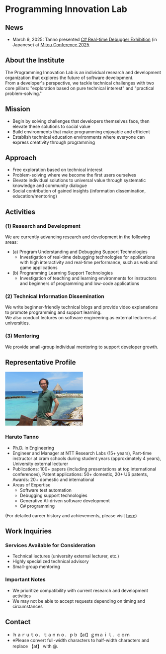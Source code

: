 # Programming Innovation Lab

## News
- March 9, 2025: Tanno presented [C# Real-time Debugger Exhibition](contents/20250309-mitoukaigi/index.md) (in Japanese) at [Mitou Conference 2025](https://www.ipa.go.jp/jinzai/mitou/mitoukaigi/).

## About the Institute

The Programming Innovation Lab is an individual research and development organization that explores the future of software development.\
From a developer's perspective, we tackle technical challenges with two core pillars: "exploration based on pure technical interest" and "practical problem-solving."

## Mission
- Begin by solving challenges that developers themselves face, then elevate these solutions to social value
- Build environments that make programming enjoyable and efficient
- Establish technical education environments where everyone can express creativity through programming

## Approach
- Free exploration based on technical interest
- Problem-solving where we become the first users ourselves
- Elevate individual solutions to universal value through systematic knowledge and community dialogue
- Social contribution of gained insights (information dissemination, education/mentoring)

## Activities
### (1) Research and Development
We are currently advancing research and development in the following areas:
- (a) Program Understanding and Debugging Support Technologies
   - Investigation of real-time debugging technologies for applications with high interactivity and real-time performance, such as web and game applications
- (b) Programming Learning Support Technologies
   - Investigation of teaching and learning environments for instructors and beginners of programming and low-code applications

### (2) Technical Information Dissemination
We write beginner-friendly technical blogs and provide video explanations to promote programming and support learning.\
We also conduct lectures on software engineering as external lecturers at universities.

### (3) Mentoring
We provide small-group individual mentoring to support developer growth.

## Representative Profile

<img src="images/tanno.jpg" alt="Photo" title="Photo" width="250"/>

### Haruto Tanno
- Ph.D. in Engineering
- Engineer and Manager at NTT Research Labs (15+ years), Part-time instructor at cram schools during student years (approximately 4 years), University external lecturer
- Publications: 100+ papers (including presentations at top international conferences), Patent applications: 50+ domestic, 20+ US patents, Awards: 20+ domestic and international
- Areas of Expertise
  - Software test automation
  - Debugging support technologies
  - Generative AI-driven software development
  - C# programming

(For detailed career history and achievements, please visit [here](https://haruto8tanno.github.io/index_en.html))

## Work Inquiries
### Services Available for Consideration
- Technical lectures (university external lecturer, etc.)
- Highly specialized technical advisory
- Small-group mentoring

### Important Notes
- We prioritize compatibility with current research and development activities
- We may not be able to accept requests depending on timing and circumstances

## Contact
- ｈａｒｕｔｏ．ｔａｎｎｏ．ｐｂ【at】ｇｍａｉｌ．ｃｏｍ
- ※Please convert full-width characters to half-width characters and replace 【at】 with @.